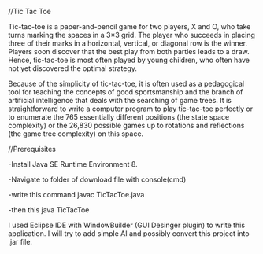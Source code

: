 //Tic Tac Toe

Tic-tac-toe is a paper-and-pencil game for two players, X and O, who take turns marking the spaces in a 3×3 grid. 
The player who succeeds in placing three of their marks in a horizontal, vertical, or diagonal row is the winner.
Players soon discover that the best play from both parties leads to a draw. 
Hence, tic-tac-toe is most often played by young children, who often have not yet discovered the optimal strategy.

Because of the simplicity of tic-tac-toe, it is often used as a pedagogical tool for teaching the concepts of good sportsmanship 
and the branch of artificial intelligence that deals with the searching of game trees. 
It is straightforward to write a computer program to play tic-tac-toe perfectly or 
to enumerate the 765 essentially different positions (the state space complexity) or 
the 26,830 possible games up to rotations and reflections (the game tree complexity) on this space.

//Prerequisites

-Install Java SE Runtime Environment 8.

-Navigate to folder of download file with console(cmd)

-write this command javac TicTacToe.java

-then this java TicTacToe

I used Eclipse IDE with WindowBuilder (GUI Desinger plugin) to write this application.
I will try to add simple AI and possibly convert this project into .jar file.
